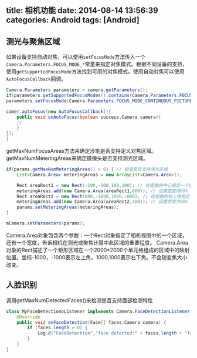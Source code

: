 title: 相机功能
date: 2014-08-14 13:56:39
categories: Android
tags: [Android]
---
## 测光与聚焦区域
如果设备支持自动对焦，可以使用`setFocusMode`方法传入一个`Camera.Parameters.FOCUS_MODE_*`常量来指定对焦模式。根据不同设备的支持，使用`getSupportedFocusMode`方法找到可用的对焦模式。使用自动对焦可以使用`AutoFocusCallback`回调。
```java
Camera.Parameters parameters = camera.getParameters();
if(parameters.getSupportedFocusModes().contains(Camera.Parameters.FOCUS_MODE_CONTINUOUS_PICTURE)){
parameters.setFocusMode(Camera.Parameters.FOCUS_MODE_CONTINUOUS_PICTURE);

camer.autoFocus(new AutoFocusCallback(){
	public void onAutoFocus(boolean success,Camera camera){
	//
	}
});
}
```
getMaxNumFocusAreas方法来确定涉笔是否支持定义对焦区域。getMaxNumMeteringAreas来确定摄像头是否支持测光区域。
```java
if(params.getMaxNumMeteringAreas() > 0) { // 检查是否支持测光区域
	List<Camera.Area> meteringAreas = new ArrayList<Camera.Area>();

	Rect areaRect1 = new Rect(-100,-100,100,100); // 在图像的中心指定一个区域
	meteringAreas.add(new Camera.Area(areaRect1,600)); // 设置宽度待60%
	Rect areaRect2 = new Rect(800,-1000,1000,-800); // 在图像的右上角指定一个区域
	meteringAreas.add(new Camera.Area(areaRect2,400)); // 设置宽度为40%
	params.setMeteringAreas(meteringAreas);
}

mCamera.setParameters(params);
```
Camera.Area对象包含两个参数：一个Rect对象指定了相机视图中的一个区域，还有一个宽度，告诉相机在测光或聚焦计算中此区域的重要程度。
Camera.Area对象的Rect描述了一个矩形区域在一个2000*2000个单元格组成的区域中的映射位置。坐标-1000，-1000表示左上角，1000,1000表示右下角。不会随变焦大小改变。

## 人脸识别
调用getMaxNumDetectedFaces()来检测是否支持面部检测特性
```java
class MyFaceDetectionoListener implements Camera.FaceDetectionListener {
	@Override
	public void onFaceDetection(Face[] faces,Camera camera)	{
		if (faces.length > 0) {
			Log.d("FaceDetection","face detected:" + faces.length + "face 1 Location x:" + faces[0].rect.centerX() + "Y:" + faces[0].rect.centerY());
		}
	}
}
```